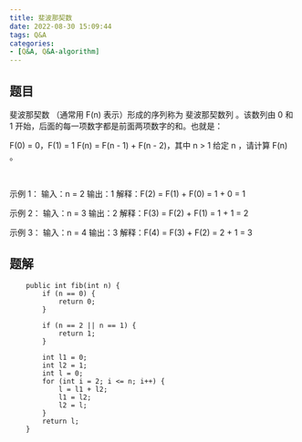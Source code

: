 ```yaml
---
title: 斐波那契数
date: 2022-08-30 15:09:44
tags: Q&A
categories:
- [Q&A, Q&A-algorithm]
---
```


## 题目
斐波那契数 （通常用 F(n) 表示）形成的序列称为 斐波那契数列 。该数列由 0 和 1 开始，后面的每一项数字都是前面两项数字的和。也就是：

F(0) = 0，F(1) = 1
F(n) = F(n - 1) + F(n - 2)，其中 n > 1
给定 n ，请计算 F(n) 。

 

示例 1：
输入：n = 2
输出：1
解释：F(2) = F(1) + F(0) = 1 + 0 = 1

示例 2：
输入：n = 3
输出：2
解释：F(3) = F(2) + F(1) = 1 + 1 = 2

示例 3：
输入：n = 4
输出：3
解释：F(4) = F(3) + F(2) = 2 + 1 = 3
 

## 题解
```
    public int fib(int n) {
        if (n == 0) {
            return 0;
        }

        if (n == 2 || n == 1) {
            return 1;
        }

        int l1 = 0;
        int l2 = 1;
        int l = 0;
        for (int i = 2; i <= n; i++) {
            l = l1 + l2;
            l1 = l2;
            l2 = l;
        }
        return l;
    }
```

